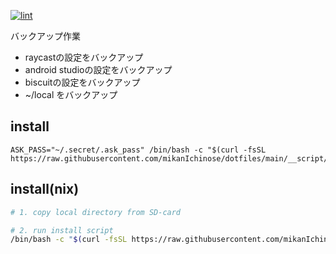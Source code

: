 [![lint](https://github.com/mikanIchinose/dotfiles/actions/workflows/lint.yml/badge.svg?branch=master&event=push)](https://github.com/mikanIchinose/dotfiles/actions/workflows/lint.yml)

バックアップ作業
- raycastの設定をバックアップ
- android studioの設定をバックアップ
- biscuitの設定をバックアップ
- ~/local をバックアップ

## install

```
ASK_PASS="~/.secret/.ask_pass" /bin/bash -c "$(curl -fsSL https://raw.githubusercontent.com/mikanIchinose/dotfiles/main/__script/install)"
```

## install(nix)

```bash
# 1. copy local directory from SD-card

# 2. run install script
/bin/bash -c "$(curl -fsSL https://raw.githubusercontent.com/mikanIchinose/dotfiles/main/install.sh)"
```
